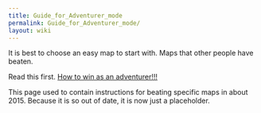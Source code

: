 ```yaml
---
title: Guide_for_Adventurer_mode
permalink: Guide_for_Adventurer_mode/
layout: wiki
---
```


It is best to choose an easy map to start with. Maps that other people
have beaten.

Read this first. [How to win as an
adventurer!!!](How_to_win_as_an_adventurer!!! "wikilink")

This page used to contain instructions for beating specific maps in
about 2015. Because it is so out of date, it is now just a placeholder.
